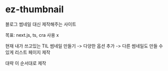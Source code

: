 # ez-thumbnail
블로그 썸네일 대신 제작해주는 사이트

목표: next.js, ts, cra 사용 x

현재 내가 쓰고있는 TIL 썸네일 만들기 -> 다양한 옵션 추가 -> 다른 썸네일도 만들 수 있게 리스트 페이지 제작

대략 이 순서대로 제작 
